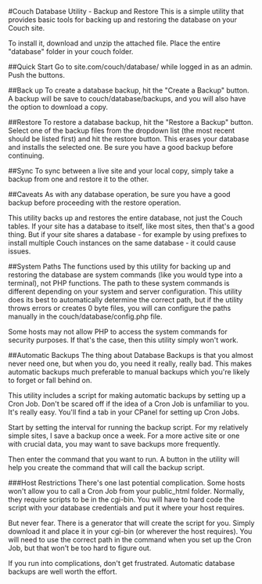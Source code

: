 #Couch Database Utility - Backup and Restore
This is a simple utility that provides basic tools for backing up and restoring the database on your Couch site.

To install it, download and unzip the attached file. Place the entire "database" folder in your couch folder.

##Quick Start
Go to site.com/couch/database/ while logged in as an admin. Push the buttons.

##Back up
To create a database backup, hit the "Create a Backup" button. A backup will be save to couch/database/backups, and you will also have the option to download a copy.

##Restore
To restore a database backup, hit the "Restore a Backup" button. Select one of the backup files from the dropdown list (the most recent should be listed first) and hit the restore button. This erases your database and installs the selected one. Be sure you have a good backup before continuing.

##Sync
To sync between a live site and your local copy, simply take a backup from one and restore it to the other.

##Caveats
As with any database operation, be sure you have a good backup before proceeding with the restore operation.

This utility backs up and restores the entire database, not just the Couch tables. If your site has a database to itself, like most sites, then that's a good thing. But if your site shares a database - for example by using prefixes to install multiple Couch instances on the same database - it could cause issues.

##System Paths
The functions used by this utility for backing up and restoring the database are system commands (like you would type into a terminal), not PHP functions. The path to these system commands is different depending on your system and server configuration. This utility does its best to automatically determine the correct path, but if the utility throws errors or creates 0 byte files, you will can configure the paths manually in the couch/database/config.php file.

Some hosts may not allow PHP to access the system commands for security purposes. If that's the case, then this utility simply won't work.

##Automatic Backups
The thing about Database Backups is that you almost never need one, but when you do, you need it really, really bad. This makes automatic backups much preferable to manual backups which you're likely to forget or fall behind on.

This utility includes a script for making automatic backups by setting up a Cron Job. Don't be scared off if the idea of a Cron Job is unfamiliar to you. It's really easy. You'll find a tab in your CPanel for setting up Cron Jobs.

Start by setting the interval for running the backup script. For my relatively simple sites, I save a backup once a week. For a more active site or one with crucial data, you may want to save backups more frequently.

Then enter the command that you want to run. A button in the utility will help you create the command that will call the backup script.

###Host Restrictions
There's one last potential complication. Some hosts won't allow you to call a Cron Job from your public_html folder. Normally, they require scripts to be in the cgi-bin. You will have to hard code the script with your database credentials and put it where your host requires.

But never fear. There is a generator that will create the script for you. Simply download it and place it in your cgi-bin (or wherever the host requires). You will need to use the correct path in the command when you set up the Cron Job, but that won't be too hard to figure out.

If you run into complications, don't get frustrated. Automatic database backups are well worth the effort.

